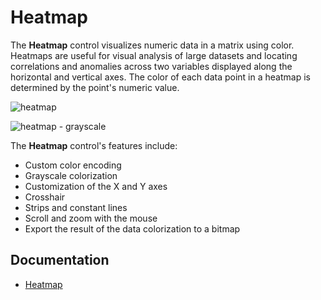 # Heatmap

The **Heatmap** control visualizes numeric data in a matrix using color. Heatmaps are useful for visual analysis of large datasets and locating correlations and anomalies across two variables displayed along the horizontal and vertical axes. 
The color of each data point in a heatmap is determined by the point's numeric value. 


![heatmap](images/heatmap.png)

![heatmap - grayscale](images/heatmap-grayscale.png)

The **Heatmap** control's features include:

- Custom color encoding
- Grayscale colorization
- Customization of the X and Y axes
- Crosshair 
- Strips and constant lines
- Scroll and zoom with the mouse
- Export the result of the data colorization to a bitmap


## Documentation

- [Heatmap](https://eremexcontrols.net/controls/charts/heatmap/)
